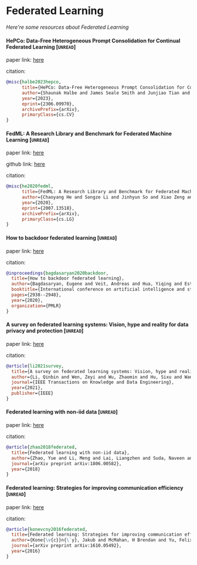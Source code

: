 # Federated Learning
*Here're some resources about Federated Learning*


#### HePCo: Data-Free Heterogeneous Prompt Consolidation for Continual Federated Learning [`UNREAD`]

paper link: [here](https://arxiv.org/pdf/2306.09970.pdf)

citation:
```bibtex
@misc{halbe2023hepco,
      title={HePCo: Data-Free Heterogeneous Prompt Consolidation for Continual Federated Learning}, 
      author={Shaunak Halbe and James Seale Smith and Junjiao Tian and Zsolt Kira},
      year={2023},
      eprint={2306.09970},
      archivePrefix={arXiv},
      primaryClass={cs.CV}
}
```


#### FedML: A Research Library and Benchmark for Federated Machine Learning [`UNREAD`]

paper link: [here](https://arxiv.org/pdf/2007.13518.pdf)

github link: [here](https://github.com/FedML-AI/FedML)

citation:
```bibtex
@misc{he2020fedml,
      title={FedML: A Research Library and Benchmark for Federated Machine Learning}, 
      author={Chaoyang He and Songze Li and Jinhyun So and Xiao Zeng and Mi Zhang and Hongyi Wang and Xiaoyang Wang and Praneeth Vepakomma and Abhishek Singh and Hang Qiu and Xinghua Zhu and Jianzong Wang and Li Shen and Peilin Zhao and Yan Kang and Yang Liu and Ramesh Raskar and Qiang Yang and Murali Annavaram and Salman Avestimehr},
      year={2020},
      eprint={2007.13518},
      archivePrefix={arXiv},
      primaryClass={cs.LG}
}
```

#### How to backdoor federated learning [`UNREAD`]

paper link: [here](http://proceedings.mlr.press/v108/bagdasaryan20a/bagdasaryan20a.pdf)

citation:
```bibtex
@inproceedings{bagdasaryan2020backdoor,
  title={How to backdoor federated learning},
  author={Bagdasaryan, Eugene and Veit, Andreas and Hua, Yiqing and Estrin, Deborah and Shmatikov, Vitaly},
  booktitle={International conference on artificial intelligence and statistics},
  pages={2938--2948},
  year={2020},
  organization={PMLR}
}
```

#### A survey on federated learning systems: Vision, hype and reality for data privacy and protection [`UNREAD`]

paper link: [here](https://arxiv.org/pdf/1907.09693)

citation:
```bibtex
@article{li2021survey,
  title={A survey on federated learning systems: Vision, hype and reality for data privacy and protection},
  author={Li, Qinbin and Wen, Zeyi and Wu, Zhaomin and Hu, Sixu and Wang, Naibo and Li, Yuan and Liu, Xu and He, Bingsheng},
  journal={IEEE Transactions on Knowledge and Data Engineering},
  year={2021},
  publisher={IEEE}
}
```

#### Federated learning with non-iid data [`UNREAD`]

paper link: [here](https://arxiv.org/pdf/1806.00582)

citation:
```bibtex
@article{zhao2018federated,
  title={Federated learning with non-iid data},
  author={Zhao, Yue and Li, Meng and Lai, Liangzhen and Suda, Naveen and Civin, Damon and Chandra, Vikas},
  journal={arXiv preprint arXiv:1806.00582},
  year={2018}
}
```


#### Federated learning: Strategies for improving communication efficiency [`UNREAD`]

paper link: [here](https://arxiv.org/pdf/1610.05492)

citation:
```bibtex
@article{konevcny2016federated,
  title={Federated learning: Strategies for improving communication efficiency},
  author={Kone{\v{c}}n{\`y}, Jakub and McMahan, H Brendan and Yu, Felix X and Richt{\'a}rik, Peter and Suresh, Ananda Theertha and Bacon, Dave},
  journal={arXiv preprint arXiv:1610.05492},
  year={2016}
}
```